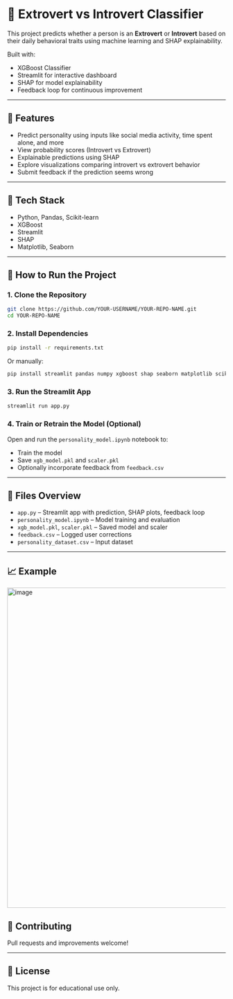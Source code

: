 # 🧠 Extrovert vs Introvert Classifier

This project predicts whether a person is an **Extrovert** or **Introvert** based on their daily behavioral traits using machine learning and SHAP explainability.

Built with:

- XGBoost Classifier
- Streamlit for interactive dashboard
- SHAP for model explainability
- Feedback loop for continuous improvement

---

## 🚀 Features

- Predict personality using inputs like social media activity, time spent alone, and more
- View probability scores (Introvert vs Extrovert)
- Explainable predictions using SHAP
- Explore visualizations comparing introvert vs extrovert behavior
- Submit feedback if the prediction seems wrong

---

## 🧰 Tech Stack

- Python, Pandas, Scikit-learn
- XGBoost
- Streamlit
- SHAP
- Matplotlib, Seaborn

---

## 🧪 How to Run the Project

### 1. Clone the Repository

```bash
git clone https://github.com/YOUR-USERNAME/YOUR-REPO-NAME.git
cd YOUR-REPO-NAME
```

### 2. Install Dependencies

```bash
pip install -r requirements.txt
```

Or manually:

```bash
pip install streamlit pandas numpy xgboost shap seaborn matplotlib scikit-learn joblib
```

### 3. Run the Streamlit App

```bash
streamlit run app.py
```

### 4. Train or Retrain the Model (Optional)

Open and run the `personality_model.ipynb` notebook to:

- Train the model
- Save `xgb_model.pkl` and `scaler.pkl`
- Optionally incorporate feedback from `feedback.csv`

---

## 📁 Files Overview

- `app.py` – Streamlit app with prediction, SHAP plots, feedback loop
- `personality_model.ipynb` – Model training and evaluation
- `xgb_model.pkl`, `scaler.pkl` – Saved model and scaler
- `feedback.csv` – Logged user corrections
- `personality_dataset.csv` – Input dataset

---

## 📈 Example

<img width="1280" height="737" alt="image" src="https://github.com/user-attachments/assets/bb915347-824a-4f10-b83c-12439c235b22" />

## 🤝 Contributing

Pull requests and improvements welcome!

---

## 📄 License

This project is for educational use only.
